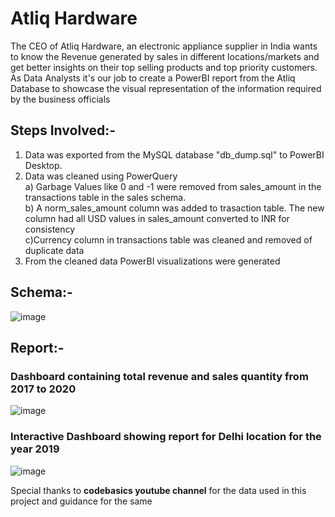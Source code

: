 # Atliq Hardware

The CEO of Atliq Hardware, an electronic appliance supplier in India wants to know the Revenue generated by sales in different locations/markets and get better insights on their top selling products and top priority customers. As Data Analysts it's our job to create a PowerBI report from the Atliq Database to showcase the visual representation of the information required by the business officials

## Steps Involved:-
1) Data was exported from the MySQL database "db_dump.sql" to PowerBI Desktop.
2) Data was cleaned using PowerQuery\
 a) Garbage Values like 0 and -1 were removed from sales_amount in the transactions table in the sales schema.\
 b) A norm_sales_amount column was added to trasaction table. The new column had all USD values in sales_amount converted to INR for
    consistency\
 c)Currency column in transactions table was cleaned and removed of duplicate data
3) From the cleaned data PowerBI visualizations were generated

## Schema:-
![image](https://github.com/AkshayJay-99/Atliq_Hardware_PowerBI/assets/89893927/43e6a359-b895-4fd6-95d2-3ac23300140c)


## Report:-
### Dashboard containing total revenue and sales quantity from 2017 to 2020 
![image](https://github.com/AkshayJay-99/Atliq_Hardware_PowerBI/assets/89893927/2d304be1-d3e7-4602-83d9-728c1837d0bb)

### Interactive Dashboard showing report for Delhi location for the year 2019
![image](https://github.com/AkshayJay-99/Atliq_Hardware_PowerBI/assets/89893927/e8f6ef84-861c-496d-a0fb-142e78bdae8d)

Special thanks to <b>codebasics youtube channel</b> for the data used in this project and guidance for the same

